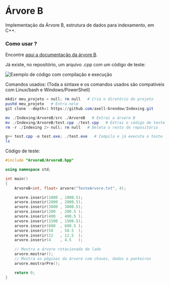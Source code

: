 # Árvore B
Implementação da Árvore B, estrutura de dados para indexamento, em C++.

### Como usar ?

Encontre [aqui a documentação da árvore B](https://htmlpreview.github.io/?https://raw.githubusercontent.com/axell-brendow/Indexing/master/ArvoreB/doc/html/files.html).

Já existe, no repositório, um arquivo .cpp com um código de teste:

![Exemplo de código com compilação e execução](https://i.imgur.com/mNlOCqA.png)

Comandos usados: (Toda a sintaxe e os comandos usados são compatíveis com Linux/bash e Windows/PowerShell)

```PowerShell
mkdir meu_projeto > null; rm null   # Cria o diretório do projeto
pushd meu_projeto   # Entra nele
git clone --depth=1 https://github.com/axell-brendow/Indexing.git

mv ./Indexing/ArvoreB/src ./ArvoreB   # Extrai a árvore B
mv ./Indexing/ArvoreB/test.cpp ./test.cpp   # Extrai o código de teste
rm -r ./Indexing 2> null; rm null   # Deleta o resto do repositório

g++ test.cpp -o test.exe; ./test.exe   # Compila e já executa o teste
ls

```

Código de teste:

```Cpp
#include "ArvoreB/ArvoreB.hpp"

using namespace std;

int main()
{
    ArvoreB<int, float> arvore("TesteArvore.txt", 4);

    arvore.inserir(1000 , 1000.5);
    arvore.inserir(2000 , 2000.5);
    arvore.inserir(3000 , 3000.5);
    arvore.inserir(200  , 200.5 );
    arvore.inserir(400  , 400.5 );
    arvore.inserir(1500 , 1500.5);
    arvore.inserir(600  , 600.5 );
    arvore.inserir(50   , 50.5  );
    arvore.inserir(12   , 12.5  );
    arvore.inserir(4    , 4.5   );

    // Mostra a árvore rotacionada de lado
    arvore.mostrar();
    // Mostra as páginas da árvore com chaves, dados e ponteiros
    arvore.mostrarPre();

    return 0;
}

```